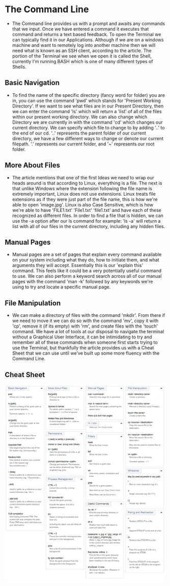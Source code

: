 # The Command Line

* The Command line provides us with a prompt and awaits any commands that we input. Once we have entered a command it executes that command and returns a text based feedback. To open the Terminal we can typically find it in our Applications. Although if we are on a windows machine and want to remotely log into another machine then we will need what is known as an SSH client, according to the article. The portion of the Terminal we see when we open it is called the Shell, currently I'm running BASH which is one of many different types of Shells.

## Basic Navigation

* To find the name of the specific directory (fancy word for folder) you are in, you can use the command 'pwd' which stands for 'Present Working Directory'. If we want to see what files are in our Present Directory, then we can enter the command 'ls' which will return a 'list' of all of the files within our present working directory. We can also change which Directory we are currently in with the command 'cd' which changes our current directory. We can specify which file to change to by adding '..' to the end of our cd. '..' represents the parent folder of our current directory, we have a few different ways to change or denote our current filepath. '.' represents our current folder, and '~' represents our root folder.

## More About Files

* The article mentions that one of the first Ideas we need to wrap our heads around is that according to Linux, everything is a file. The next is that unlike Windows where the extension following the file name is extremely important, Linux does not use extensions. Linux treats file extensions as if they were just part of the file name, this is how we're able to open 'image.jpg'. Linux is also Case Sensitive, which is how we're able to have 'FILE1.txt' 'File1.txt' 'file1.txt' and have each of these recognized as different files. In order to find a file that is hidden, we can use the -a option after our ls command for example: 'ls -a' will return a list with all of our files in the current directory, including any hidden files.

## Manual Pages

* Manual pages are a set of pages that explain every command available on your system including what they do, how to initiate them, and what arguments they will accept. Essentially this is our 'explain this' command. This feels like it could be a very potentially useful command to use. We can also perform a keyword search across all of our manual pages with the command 'man -k' followed by any keywords we're using to try and locate a specific manual page.

## File Manipulation

* We can make a directory of files with the command 'mkdir'. From there if we need to move it we can do so with the command 'mv', copy it with 'cp', remove it (if its empty) with 'rm', and create files with the 'touch' command. We have a lot of tools at our disposal to navigate the terminal without a Graphical User Interface, it can be intimidating to try and remember all of these commands when someone first starts trying to use the Terminal, but thankfully the article provides us with a Cheat Sheet that we can use until we've built up some more fluency with the Command Line.

## Cheat Sheet

![Alt text](Terminal-CS.jpg)